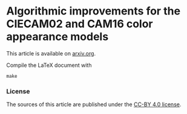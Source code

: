 # Algorithmic improvements for the CIECAM02 and CAM16 color appearance models

This article is available on [arxiv.org](https://arxiv.org/abs/1802.06067).

Compile the LaTeX document with
```
make
```

### License
The sources of this article are published under the [CC-BY 4.0 license](https://creativecommons.org/licenses/by/4.0/).
